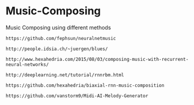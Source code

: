# Music-Composing
Music Composing using different methods


~~~
https://github.com/fephsun/neuralnetmusic

http://people.idsia.ch/~juergen/blues/

http://www.hexahedria.com/2015/08/03/composing-music-with-recurrent-neural-networks/

http://deeplearning.net/tutorial/rnnrbm.html

https://github.com/hexahedria/biaxial-rnn-music-composition

https://github.com/vanstorm9/Midi-AI-Melody-Generator
~~~
